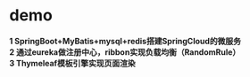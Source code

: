 # demo
**1 SpringBoot+MyBatis+mysql+redis搭建SpringCloud的微服务**
<br/>
**2 通过eureka做注册中心，ribbon实现负载均衡（RandomRule）**
<br/>
**3 Thymeleaf模板引擎实现页面渲染**

